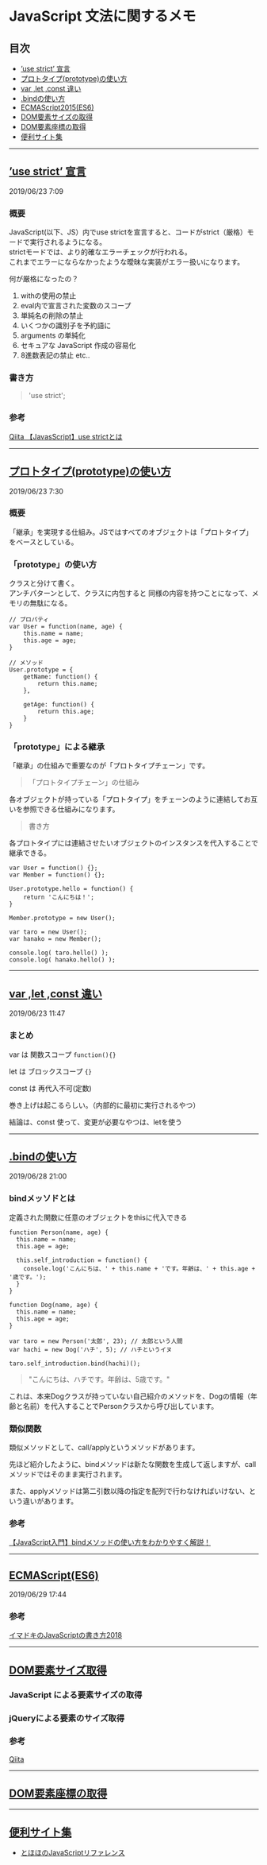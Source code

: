 # <span id="top"> JavaScript 文法に関するメモ</span>

## 目次
* [’use strict’ 宣言](#jump1)  
* [プロトタイプ(prototype)の使い方](#jump2)
* [var ,let ,const 違い](#jump3)
* [.bindの使い方](#jump4)
* [ECMAScript2015(ES6)](#jump5)
* [DOM要素サイズの取得](#jump6)
* [DOM要素座標の取得](#jump7)
* [便利サイト集](#jumplink)

***
## <a id='jump1' href="#top">’use strict’ 宣言 </a>

2019/06/23  7:09

### 概要
JavaScript(以下、JS）内でuse strictを宣言すると、コードがstrict（厳格）モードで実行されるようになる。  
strictモードでは、より的確なエラーチェックが行われる。  
これまでエラーにならなかったような曖昧な実装がエラー扱いになります。

何が厳格になったの？  
1. withの使用の禁止
2. eval内で宣言された変数のスコープ
3. 単純名の削除の禁止
4. いくつかの識別子を予約語に
5. arguments の単純化
6. セキュアな JavaScript 作成の容易化
7. 8進数表記の禁止 etc..

### 書き方
>'use strict';

### 参考
[Qiita 【JavasScript】use strictとは](https://qiita.com/miri4ech/items/ffcebaf593f5baa1c112)


***  

## <a id="jump2" href="#top">プロトタイプ(prototype)の使い方</a>

2019/06/23  7:30

### 概要
「継承」を実現する仕組み。JSではすべてのオブジェクトは「プロトタイプ」をベースとしている。  

### 「prototype」の使い方
クラスと分けて書く。  
アンチパターンとして、クラスに内包すると
同様の内容を持つことになって、メモリの無駄になる。

```
// プロパティ
var User = function(name, age) {
    this.name = name;
    this.age = age;
} 

// メソッド
User.prototype = {
    getName: function() {
        return this.name;
    },
 
    getAge: function() {
        return this.age;
    }
}
```

### 「prototype」による継承
「継承」の仕組みで重要なのが「プロトタイプチェーン」です。
>「プロトタイプチェーン」の仕組み  

各オブジェクトが持っている「プロトタイプ」をチェーンのように連結してお互いを参照できる仕組みになります。

>書き方

各プロトタイプには連結させたいオブジェクトのインスタンスを代入することで継承できる。

```
var User = function() {};
var Member = function() {};
 
User.prototype.hello = function() {
    return 'こんにちは！';
}
 
Member.prototype = new User();
 
var taro = new User();
var hanako = new Member();
 
console.log( taro.hello() );
console.log( hanako.hello() );
```

****

## <a id="jump3" href="#top">var ,let ,const 違い</a>

2019/06/23 11:47

### まとめ

var は 関数スコープ `function(){}`

let は ブロックスコープ `{}`

const は 再代入不可(定数)

巻き上げは起こるらしい。（内部的に最初に実行されるやつ）

結論は、const 使って、変更が必要なやつは、letを使う

***

## <a id='jump4' href='#top'>.bindの使い方</a>

2019/06/28 21:00

### bindメッソドとは

定義された関数に任意のオブジェクトをthisに代入できる

```
function Person(name, age) {
  this.name = name;
  this.age = age;
 
  this.self_introduction = function() {
    console.log('こんにちは、' + this.name + 'です。年齢は、' + this.age + '歳です。');
  }
}
 
function Dog(name, age) {
  this.name = name;
  this.age = age;
}
 
var taro = new Person('太郎', 23); // 太郎という人間
var hachi = new Dog('ハチ', 5); // ハチというイヌ
 
taro.self_introduction.bind(hachi)();
```

> "こんにちは、ハチです。年齢は、5歳です。"

これは、本来Dogクラスが持っていない自己紹介のメソッドを、Dogの情報（年齢と名前）を代入することでPersonクラスから呼び出しています。

### 類似関数
類似メソッドとして、call/applyというメソッドがあります。

先ほど紹介したように、bindメソッドは新たな関数を生成して返しますが、callメソッドではそのまま実行されます。

また、applyメソッドは第二引数以降の指定を配列で行わなければいけない、という違いがあります。

### 参考
[【JavaScript入門】bindメソッドの使い方をわかりやすく解説！](https://www.sejuku.net/blog/49161)
***

## <a id='jump5' href='#top'>ECMAScript(ES6)</a>

2019/06/29 17:44

### 参考
[イマドキのJavaScriptの書き方2018](https://qiita.com/shibukawa/items/19ab5c381bbb2e09d0d9)

***
## <a id='jump6' href='#top'>DOM要素サイズ取得</a>

### JavaScript による要素サイズの取得

### jQueryによる要素のサイズ取得

### 参考
[Qiita](https://qiita.com/ypyp/items/c4b76e85f32b1f0cd577)

***
## <a id='jump7' href='#top'>DOM要素座標の取得</a>



***
## <a id='jumplink' href='#top'>便利サイト集</a>

* [とほほのJavaScriptリファレンス](http://www.tohoho-web.com/js/)

